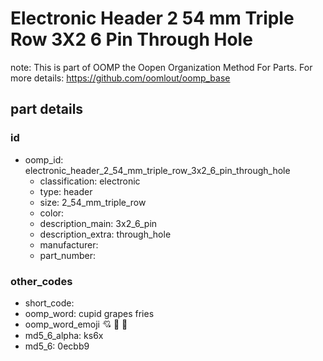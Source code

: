 # Electronic Header 2 54 mm Triple Row 3X2 6 Pin Through Hole  

note: This is part of OOMP the Oopen Organization Method For Parts. For more details: https://github.com/oomlout/oomp_base

##  part details





### id
* oomp_id: electronic_header_2_54_mm_triple_row_3x2_6_pin_through_hole
  * classification: electronic
  * type: header
  * size: 2_54_mm_triple_row
  * color: 
  * description_main: 3x2_6_pin
  * description_extra: through_hole
  * manufacturer: 
  * part_number: 

### other_codes
* short_code: 
* oomp_word: cupid grapes fries
* oomp_word_emoji :cupid: :grapes: :fries:
* md5_6_alpha: ks6x
* md5_6: 0ecbb9